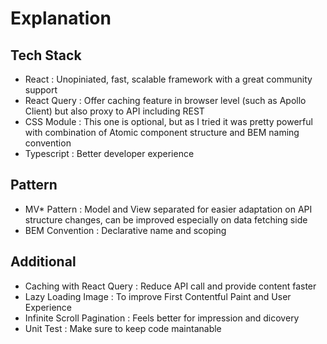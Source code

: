 # Explanation

## Tech Stack

- React : Unopiniated, fast, scalable framework with a great community support
- React Query : Offer caching feature in browser level (such as Apollo Client) but also proxy to API including REST
- CSS Module : This one is optional, but as I tried it was pretty powerful with combination of Atomic component structure and BEM naming convention
- Typescript : Better developer experience

## Pattern

- MV\* Pattern : Model and View separated for easier adaptation on API structure changes, can be improved especially on data fetching side
- BEM Convention : Declarative name and scoping

## Additional

- Caching with React Query : Reduce API call and provide content faster
- Lazy Loading Image : To improve First Contentful Paint and User Experience
- Infinite Scroll Pagination : Feels better for impression and dicovery
- Unit Test : Make sure to keep code maintanable
